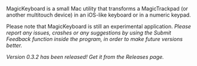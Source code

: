 MagicKeyboard is a small Mac utility that transforms a MagicTrackpad (or another multitouch device) in an iOS-like keyboard or in a numeric keypad.

Please note that MagicKeyboard is still an experimental application.  *Please report any issues, crashes or any suggestions by using the Submit Feedback function inside the program, in order to make future versions better.*

_Version 0.3.2 has been released! Get it from the Releases page._
